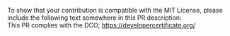 To show that your contribution is compatible with the MIT License, please include the following text somewhere in this PR description:  
This PR complies with the DCO; https://developercertificate.org/  
